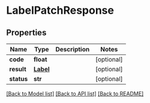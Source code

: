 # LabelPatchResponse

## Properties
Name | Type | Description | Notes
------------ | ------------- | ------------- | -------------
**code** | **float** |  | [optional] 
**result** | [**Label**](Label.md) |  | [optional] 
**status** | **str** |  | [optional] 

[[Back to Model list]](../README.md#documentation-for-models) [[Back to API list]](../README.md#documentation-for-api-endpoints) [[Back to README]](../README.md)


